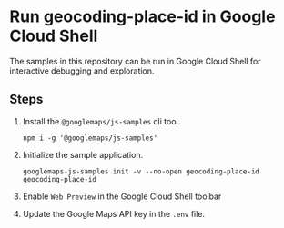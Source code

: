 # Run geocoding-place-id in Google Cloud Shell

The samples in this repository can be run in Google Cloud Shell for interactive debugging and exploration.

## Steps

1. Install the `@googlemaps/js-samples` cli tool.

    ```
    npm i -g '@googlemaps/js-samples'
    ```
1. Initialize the sample application. 
    ```
    googlemaps-js-samples init -v --no-open geocoding-place-id geocoding-place-id
    ```
1. Enable `Web Preview` in the Google Cloud Shell toolbar
1. Update the Google Maps API key in the `.env` file.
